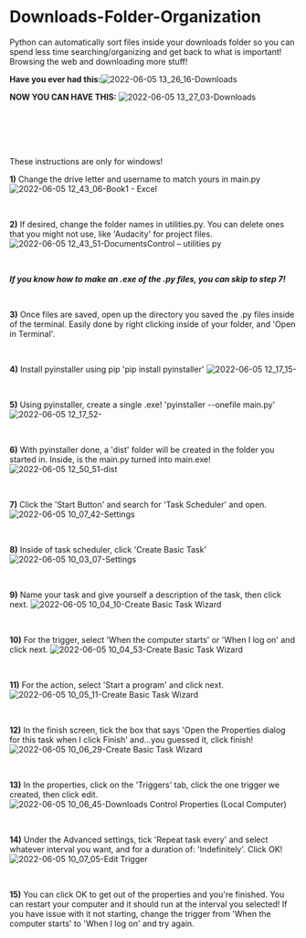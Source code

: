# Downloads-Folder-Organization
Python can automatically sort files inside your downloads folder so you can spend less time searching/organizing and get back to what is important! Browsing the web and downloading more stuff!

**Have you ever had this:**![2022-06-05 13_26_16-Downloads](https://user-images.githubusercontent.com/99138808/172062729-d9eaf301-dd9a-464d-bbae-6ab894d3525e.png)




**NOW YOU CAN HAVE THIS:**
![2022-06-05 13_27_03-Downloads](https://user-images.githubusercontent.com/99138808/172062742-3efc68a0-9985-4440-b3cd-fa4272d551c9.png)

<br /><br /><br /><br />

These instructions are only for windows!

**1)** Change the drive letter and username to match yours in main.py
![2022-06-05 12_43_06-Book1 - Excel](https://user-images.githubusercontent.com/99138808/172061153-23015864-ab57-4462-bc6a-dc04743856f8.png)

<br />

**2)** If desired, change the folder names in utilities.py. You can delete ones that you might not use, like 'Audacity' for project files.
![2022-06-05 12_43_51-DocumentsControl – utilities py](https://user-images.githubusercontent.com/99138808/172061204-b6bff825-4d52-4098-8609-f2b13d302f0e.png)

<br />

***If you know how to make an .exe of the .py files, you can skip to step 7!***

<br />

**3)** Once files are saved, open up the directory you saved the .py files inside of the terminal. 
   Easily done by right clicking inside of your folder, and 'Open in Terminal'.

<br />

**4)** Install pyinstaller using pip
   'pip install pyinstaller'
![2022-06-05 12_17_15-](https://user-images.githubusercontent.com/99138808/172061282-3dc0ec66-3c60-44c6-9501-76a8fd3a29c2.png)

<br />

**5)** Using pyinstaller, create a single .exe!
   'pyinstaller --onefile main.py'
![2022-06-05 12_17_52-](https://user-images.githubusercontent.com/99138808/172061326-ec595c4b-f53d-4c3a-8b1b-fcf6f792c27f.png)

<br />

**6)** With pyinstaller done, a 'dist' folder will be created in the folder you started in. Inside, is the main.py turned into main.exe!
![2022-06-05 12_50_51-dist](https://user-images.githubusercontent.com/99138808/172061436-8a0b29d7-66d9-44b7-b0f4-0d921e7a6406.png)

<br />

**7)** Click the 'Start Button' and search for 'Task Scheduler' and open.
![2022-06-05 10_07_42-Settings](https://user-images.githubusercontent.com/99138808/172061521-1d186773-585c-45a6-975f-7c6f325394c2.png)

<br />

**8)** Inside of task scheduler, click 'Create Basic Task' 
![2022-06-05 10_03_07-Settings](https://user-images.githubusercontent.com/99138808/172061626-6c4bcd95-dbd9-4b81-82eb-56990c405e65.png)

<br />

**9)** Name your task and give yourself a description of the task, then click next.
![2022-06-05 10_04_10-Create Basic Task Wizard](https://user-images.githubusercontent.com/99138808/172061646-91ea9d3a-8ca4-4ac0-bc13-55bdf30c5236.png)

<br />

**10)** For the trigger, select 'When the computer starts' or 'When I log on' and click next.
![2022-06-05 10_04_53-Create Basic Task Wizard](https://user-images.githubusercontent.com/99138808/172061667-19bd0fbf-fa38-47dc-82b2-510de68f5461.png)

<br />

**11)** For the action, select 'Start a program' and click next.
![2022-06-05 10_05_11-Create Basic Task Wizard](https://user-images.githubusercontent.com/99138808/172061812-8838a0fe-7f4a-4996-a89d-10cff4951272.png)

<br />

**12)** In the finish screen, tick the box that says 'Open the Properties dialog for this task when I click Finish' and...you guessed it, click finish!
![2022-06-05 10_06_29-Create Basic Task Wizard](https://user-images.githubusercontent.com/99138808/172061843-ee4bfb6f-ae55-4ff7-8944-99a03caa0761.png)

<br />

**13)** In the properties, click on the 'Triggers' tab, click the one trigger we created, then click edit. 
![2022-06-05 10_06_45-Downloads Control Properties (Local Computer)](https://user-images.githubusercontent.com/99138808/172061922-9d0ddcad-6ca2-43a7-958d-07b16169875c.png)

<br />

**14)** Under the Advanced settings, tick 'Repeat task every' and select whatever interval you want, and for a duration of: 'Indefinitely'. Click OK!
![2022-06-05 10_07_05-Edit Trigger](https://user-images.githubusercontent.com/99138808/172061964-35d3bfa0-2191-46ea-ac46-bde039fdf74b.png)

<br />

**15)** You can click OK to get out of the properties and you're finished. You can restart your computer and it should run at the interval you selected! If you have issue with it not starting, change the trigger from 'When the computer starts' to 'When I log on' and try again. 
